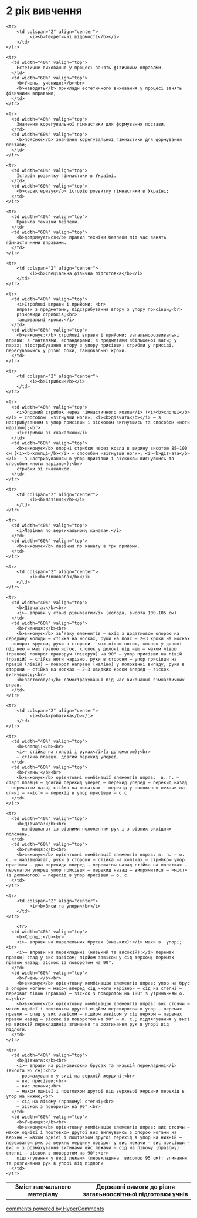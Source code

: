 <div id="hypercomments_widget" class="js-hypercomments-widget invisible"></div>

2 рік вивчення
=============================

<table>
  <body>
    <tr>
      <td width="40%" align="center">
        <b>Зміст навчального матеріалу</b>
      </td>
      <td width="60%" align="center" valign="top">
        <b>Державні вимоги до рівня загальноосвітньої підготовки учнів</b>
      </td>
    </tr>

    <tr>
    	<td colspan="2" align="center">
    		 <i><b>Теоретичні відомості</b></i>
    	</td>
    </tr>

    <tr>
      <td width="40%" valign="top">
        Естетичне виховання у процесі занять фізичними вправами.
      </td>
      <td width="60%" valign="top">
        <b>Учень, учениця:</b><br>
        <b>наводить</b> приклади естетичного виховання у процесі занять фізичними вправами;
      </td>
    </tr>

    <tr>
      <td width="40%" valign="top">
       	Значення корегувальної гімнастики для формування постави. 
      </td>
      <td width="60%" valign="top">
        <b>пояснює</b> значення корегувальної гімнастики для формування постави;
      </td>
    </tr>

    <tr>
      <td width="40%" valign="top">
       	Історія розвитку гімнастики в Україні. 
      </td>
      <td width="60%" valign="top">
        <b>характеризує</b> історію розвитку гімнастики в Україні;
      </td>
    </tr>

    <tr>
      <td width="40%" valign="top">
       	Правила техніки безпеки.
      </td>
      <td width="60%" valign="top">
        <b>дотримується</b> правил техніки безпеки під час занять гімнастичними вправами.
      </td>
    </tr>

    <tr>
    	<td colspan="2" align="center">
    		 <i><b>Спеціальна фізична підготовка</b></i>
    	</td>
    </tr>

    <tr>
      <td width="40%" valign="top">
       	<i>Стройові вправи і прийоми; <br>
       	вправи з предметами; підстрибування вгору з упору присівши;<br>
       	різновиди стрибків;<br>
       	танцювальні кроки.</i>
      </td>
      <td width="60%" valign="top">
       	<b>виконує:</b> стройові вправи і прийоми; загальнорозвивальні  вправи: з гантелями, еспандерами; з предметами збільшеної ваги; у парах; підстрибування вгору з упору присівши; стрибки у присіді, пересуваючись у різні боки, танцювальні кроки.
      </td>
    </tr>

    <tr>
    	<td colspan="2" align="center">
    		 <i><b>Стрибки</b></i>
    	</td>
    </tr>

    <tr>
      <td width="40%" valign="top">
       	<i>Опорний стрибок через гімнастичного козла</i> (<i><b>хлопці</b></i> – способом  «зігнувши ноги»; <i><b>дівчата</b></i> – з настрибуванням в упор присівши і зіскоком вигнувшись та способом «ноги нарізно);<br>
       	<i>стрибки зі скакалкою</i>
      </td>
      <td width="60%" valign="top">
        <b>виконує</b> опорні стрибки через козла в ширину висотою 85–100 см (<i><b>хлопці</b></i> – способом «зігнувши ноги»; <i><b>дівчата</b></i> – з настрибуванням в упор присівши і зіскоком вигнувшись та способом «ноги нарізно»);<br>
        стрибки зі скакалкою.
      </td>
    </tr>

    <tr>
    	<td colspan="2" align="center">
    		 <i><b>Лазіння</b></i>
    	</td>
    </tr>

    <tr>
      <td width="40%" valign="top">
       	<i>Лазіння по вертикальному канатам.</i>
      </td>
      <td width="60%" valign="top">
        <b>виконує</b> лазіння по канату в три прийоми.
      </td>
    </tr>

    <tr>
    	<td colspan="2" align="center">
    		 <i><b>Рівновага</b></i>
    	</td>
    </tr>

    <tr>
      <td width="40%" valign="top">
      	<b>Дівчата:</b><br>
       	<i>– вправи у стані рівноваги</i> (колода, висота 100-105 см).
      </td>
      <td width="60%" valign="top">
      	<b>Учениця:</b><br>
        <b>виконує</b> зв’язку елементів – вхід з додатковою опорою на середину колоди – стійка на носках, руки на пояс – 2–3 кроки на носках – поворот кругом, руки в сторони – мах лівою ногою, хлопок у долоні під нею – мах правою ногою, хлопок у долоні під нею – махом лівою (правою) поворот праворуч (ліворуч) на 90° – упор присівши на лівій (правій) – стійка ноги нарізно, руки в сторони – упор присівши на правій (лівій) – поворот направо (наліво) у положенні випаду, руки в сторони – стійка на носках – 2–3 швидких кроки вперед – зіскок вигнувшись;<br>
        <b>застосовує</b> самострахування під час виконання гімнастичних вправ.
      </td>
    </tr>

    <tr>
    	<td colspan="2" align="center">
    		 <i><b>Акробатика</b></i>
    	</td>
    </tr>

    <tr>
      <td width="40%" valign="top">
      	<b>Хлопці:</b><br>
       	<i>– стійка на голові і руках</i>(з допомогою);<br>
       	– стійка плавця, довгий перекид уперед.
      </td>
      <td width="60%" valign="top">
      	<b>Учень:</b><br>
        <b>виконує</b> орієнтовні комбінації елементів вправ:  в. п. – старт плавця – довгий перекид уперед – перекид уперед – перекид назад – перекатом назад стійка на лопатках – перехід у положення лежачи на спині – «міст» – перехід в упор присівши – о.с.
      </td>
    </tr>

    <tr>
      <td width="40%" valign="top">
      	<b>Дівчата:</b><br>
       	– напівшпагат із різними положенням рук і з різних вихідних положень.
      </td>
      <td width="60%" valign="top">
      	<b>Учениця:</b><br>
        <b>виконує</b> орієнтовні комбінації елементів вправ: в. п. – о. с. – напівшпагат, руки в сторони – стійка на колінах – стрибком упор присівши – два перекиди вперед – перекатом назад стійка на лопатках – перекатом уперед упор присівши – перекид назад – випрямитися – «міст» (з допомогою) – перехід в упор присівши – о. с.
      </td>
    </tr>

    <tr>
    	<td colspan="2" align="center">
    		 <i><b>Виси та упори</b></i>
    	</td>
    </tr>

        <tr>
      <td width="40%" valign="top">
      	<b>Хлопці:</b><br>
       	<i>– вправи на паралельних брусах (низьких):</i> махи в  упорі;<br>
       	<i>– вправи на перекладині (низький та високій):</i> перемах правою; спад у вис завісом; підйом завісом у сід верхом; перемах правою назад; зіскок із поворотом на 90°.
      </td>
      <td width="60%" valign="top">
      	<b>Учень:</b><br>
        <b>виконує</b> орієнтовну комбінацію елементів вправ: упор на брус з опорою ногами – махом вперед сід «ноги нарізно» – сід на стегні – перехват лівою (правою) – зіскок з поворотом на 180° з утриманням о. с.;<br>
        <b>виконує</b> орієнтовну комбінацію елементів вправ: вис стоячи – махом однієї і поштовхом другої підйом переворотом в упор – перемах правою – спад у вис завісом – підйом завісом у сід верхом – перемах правою назад – зіскок із поворотом на 90° – о. с.; підтягування у висі на високій перекладині; згинання та розгинання рук в упорі від підлоги.
      </td>
    </tr>

    <tr>
      <td width="40%" valign="top">
      	<b>Дівчата:</b><br>
       	<i>– вправи на різновисоких брусах та низькій перекладині</i> (висота 95 см):<br>
       	– розмахування у висі на верхній жердині;<br>
       	– вис присівши;<br>
       	– вис лежачи;<br>
       	– махом однієї і поштовхом другої від верхньої жердини перехід в упор на нижню;<br>
       	– сід на лівому (правому) стегні;<br>
       	– зіскок з поворотом на 90°.<br>
      </td>
      <td width="60%" valign="top">
      	<b>Учениця:</b><br>
        <b>виконує</b> орієнтовну комбінацію елементів вправ: вис стоячи – махом однієї і поштовхом другої вис вигнувшись з опорою ногами на верхню – махом однієї і поштовхом другої перехід в упор на нижній – перехватом рук за верхню жердину поворот у вис лежачи – вис присівши – вис – з розмахування вигинами вис лежачи – сід на лівому (правому) стегні – зіскок з поворотом на 90°;<br>
        підтягування у висі лежачи (перекладина  висотою 95 см); згинання та розгинання рук в упорі від підлоги
      </td>
    </tr>
  </body>
</table>

<div class="js-hypercomments-container">
    <a href="http://hypercomments.com" class="hc-link" title="comments widget">comments powered by HyperComments</a>
</div>